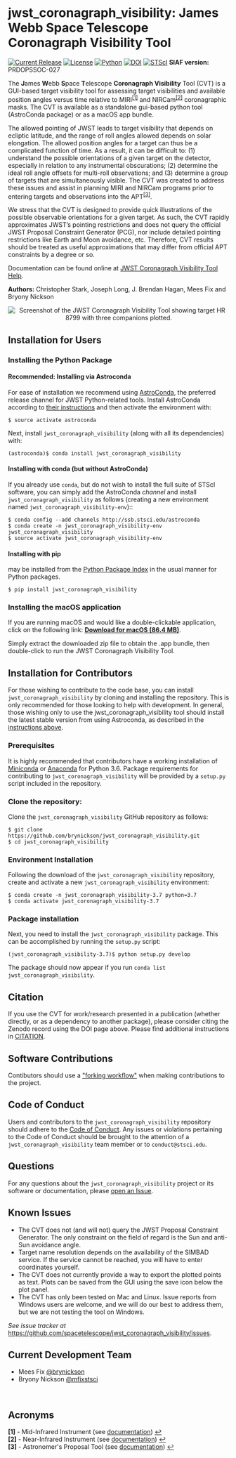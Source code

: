 # jwst_coronagraph_visibility: James Webb Space Telescope Coronagraph Visibility Tool

[![Current Release](https://img.shields.io/github/v/release/spacetelescope/jwst_coronagraph_visibility.svg)](https://github.com/spacetelescope/jwst_coronagraph_visibility/releases/latest/)
[![License](https://img.shields.io/github/license/spacetelescope/jwst_coronagraph_visibility)](LICENSE)
[![Python](https://img.shields.io/badge/Python-3.6-blue.svg)](https://www.python.org/)
[![DOI](https://zenodo.org/badge/DOI/10.5281/zenodo.4488421.svg)](https://doi.org/10.5281/zenodo.4488421)
[![STScI](https://img.shields.io/badge/powered%20by-STScI-blue.svg?colorA=707170&colorB=3e8ddd&style=flat)](http://www.stsci.edu)
**SIAF version:** PRDOPSSOC-027

The **J**ames **W**ebb **S**pace **T**elescope **Coronagraph Visibility** Tool (CVT) is a GUI-based target visibility 
tool for assessing target visibilities and available position angles versus time relative to 
MIRI<sup id="a1">[[1]](#f1)</sup> and NIRCam<sup id="a2">[[2]](#f1)</sup> coronagraphic masks. The CVT is available as 
a standalone gui-based python tool (AstroConda package) or as a macOS app bundle. 

The allowed pointing of JWST leads to target visibility that depends on ecliptic latitude, and the range of roll angles 
allowed depends on solar elongation. The allowed position angles for a target can thus be a complicated function of 
time. As a result, it can be difficult to: (1) understand the possible orientations of a given target on the detector, 
especially in relation to any instrumental obscurations; (2) determine the ideal roll angle offsets for multi-roll 
observations; and (3) determine a group of targets that are simultaneously visible. The CVT was created to address 
these issues and assist in planning MIRI and NIRCam programs prior to entering targets and observations into the 
APT<sup id="a3">[[3]](#f1)</sup>. 

We stress that the CVT is designed to provide quick illustrations of the possible observable orientations for a given 
target. As such, the CVT rapidly approximates JWST’s pointing restrictions and does not query the official JWST Proposal 
Constraint Generator (PCG), nor include detailed pointing restrictions like Earth and Moon avoidance, etc. Therefore, 
CVT results should be treated as useful approximations that may differ from official APT constraints by a degree or so.

Documentation can be found online at [JWST Coronagraph Visibility Tool Help](https://jwst-docs.stsci.edu/jwst-other-tools/jwst-target-visibility-tools/jwst-coronagraphic-visibility-tool-help).

**Authors:** Christopher Stark, Joseph Long, J. Brendan Hagan, Mees Fix and Bryony Nickson

<p align="center">
  <img src="screenshot.png" alt="Screenshot of the JWST Coronagraph Visibility Tool showing target HR 8799 with three companions plotted."/>
</p>

<a name="user-install"></a>
## Installation for Users 

### Installing the Python Package
#### Recommended: Installing via Astroconda

For ease of installation we recommend using [AstroConda](http://astroconda.readthedocs.io/en/latest/), the preferred release channel for JWST Python-related tools. 
Install AstroConda according to [their instructions](https://astroconda.readthedocs.io/en/latest/installation.html) and then activate the environment with:

    $ source activate astroconda
    
Next, install `jwst_coronagraph_visibility` (along with all its dependencies) with:

    (astroconda)$ conda install jwst_coronagraph_visibility
  
#### Installing with conda (but without AstroConda)

If you already use `conda`, but do not wish to install the full suite of STScI software, you can simply add the 
AstroConda *channel* and install `jwst_coronagraph_visibility` as follows (creating a new environment named `jwst_coronagraph_visibility-env`)::

    $ conda config --add channels http://ssb.stsci.edu/astroconda
    $ conda create -n jwst_coronagraph_visibility-env jwst_coronagraph_visibility
    $ source activate jwst_coronagraph_visibility-env
    
#### Installing with pip

may be installed from the [Python Package Index](https://pypi.org/) in the usual manner for Python packages.
 
    $ pip install jwst_coronagraph_visibility 

### Installing the macOS application

If you are running macOS and would like a double-clickable application, click on the following link: **[Download for macOS (86.4 MB)](https://github.com/spacetelescope/jwst_coronagraph_visibility/releases/download/0.4.4/jwst_coronagraph_visibility_tool_macos.zip)**. 

Simply extract the downloaded zip file to obtain the .app bundle, then double-click to run the JWST Coronagraph Visibility Tool.

## Installation for Contributors

For those wishing to contribute to the code base, you can install `jwst_coronagraph_visibility` by cloning and 
installing the repository. This is only recommended for those looking to help with development. In general, those 
wishing only to use the jwst_coronagraph_visibility tool should install the latest stable version from using Astroconda, 
as described in the [instructions above](#user-install).

### Prerequisites

It is highly recommended that contributors have a working installation of [Miniconda](https://conda.io/miniconda.html) 
or [Anaconda](Anaconda) for Python 3.6. Package requirements for contributing to `jwst_coronagraph_visibility` will be 
provided by a `setup.py` script included in the repository. 

### Clone the repository:

Clone the `jwst_coronagraph_visibility` GitHub repository as follows:

    $ git clone https://github.com/brynickson/jwst_coronagraph_visibility.git
    $ cd jwst_coronagraph_visibility

### Environment Installation 

Following the download of the `jwst_coronagraph_visibility` repository, create and activate a new 
`jwst_coronagraph_visibility` environment:

    $ conda create -n jwst_coronagraph_visibility-3.7 python=3.7
    $ conda activate jwst_coronagraph_visibility-3.7
    
### Package installation

Next, you need to install the `jwst_coronagraph_visibility` package. This can be accomplished by running the `setup.py` 
script:

    (jwst_coronagraph_visibility-3.7)$ python setup.py develop
    
The package should now appear if you run `conda list jwst_coronagraph_visibility`. 


## Citation 

If you use the CVT for work/research presented in a publication (whether directly, or as a dependency to another 
package), please consider citing the Zenodo record using the DOI page above. Please find additional instructions in 
[CITATION](CITATION).


## Software Contributions

Contibutors should use a ["forking workflow"](https://github.com/spacetelescope/style-guides/blob/master/guides/git-workflow.md#the-forking-workflow-) 
when making contributions to the project.

## Code of Conduct 

Users and contributors to the `jwst_coronagraph_visibility` repository should adhere to the 
[Code of Conduct](CODE_OF_CONDUCT.MD). Any issues or violations pertaining to the Code of Conduct should be brought to 
the attention of a `jwst_coronagraph_visibility` team member or to `conduct@stsci.edu`.

## Questions

For any questions about the `jwst_coronagraph_visibility` project or its software or documentation, please 
[open an Issue](https://github.com/spacetelescope/jwst_coronagraph_visibility/issues).

## Known Issues

  * The CVT does not (and will not) query the JWST Proposal Constraint Generator. The only constraint on the field of regard is the Sun and anti-Sun avoidance angle.
  * Target name resolution depends on the availability of the SIMBAD service. If the service cannot be reached, you will have to enter coordinates yourself.
  * The CVT does not currently provide a way to export the plotted points as text. Plots can be saved from the GUI using the save icon below the plot panel.
  * The CVT has only been tested on Mac and Linux. Issue reports from Windows users are welcome, and we will do our best to address them, but we are not testing the tool on Windows.

*See issue tracker at* https://github.com/spacetelescope/jwst_coronagraph_visibility/issues.

## Current Development Team
- Mees Fix [@brynickson](https://github.com/brynickson)
- Bryony Nickson [@mfixstsci](https://github.com/mfixstsci)
<br>

##  Acronyms 
<b id="f1">[1]</b> - Mid-Infrared Instrument (see [documentation](https://jwst-docs.stsci.edu/mid-infrared-instrument/miri-observing-modes/miri-coronagraphic-imaging)) [ ↩](#a1) <br>
<b id="f1">[2]</b> - Near-Infrared Instrument (see [documentation](https://jwst-docs.stsci.edu/near-infrared-camera/nircam-observing-modes/nircam-coronagraphic-imaging)) [ ↩](#a2) <br>
<b id="f1">[3]</b> - Astronomer's Proposal Tool (see [documentation](https://jwst-docs.stsci.edu/jwst-astronomers-proposal-tool-overview)) [ ↩](#a2)
